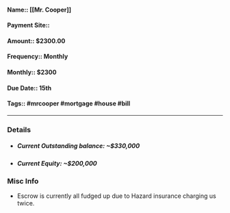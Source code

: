 #### Name:: [[Mr. Cooper]]
#### Payment Site::
#### Amount:: $2300.00
#### Frequency:: Monthly
#### Monthly:: $2300
#### Due Date:: 15th
#### Tags:: #mrcooper #mortgage #house #bill
---
### Details
- ##### Current Outstanding balance: ~$330,000
- ##### Current Equity: ~$200,000

### Misc Info
- Escrow is currently all fudged up due to Hazard insurance charging us twice.
